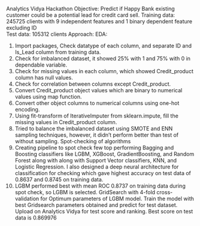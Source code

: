Analytics Vidya Hackathon
Objective: Predict if Happy Bank existing customer could be a potential lead for credit card sell. 
Training data: 245725 clients with 9 independent features and 1 binary dependent feature excluding ID   
Test data: 105312 clients
Approach:
EDA:
1.	Import packages, Check datatype of each column, and separate ID and Is_Lead column from training data.
2.	 Check for imbalanced dataset, it showed 25% with 1 and 75% with 0 in dependable variable.
3.	Check for missing values in each column, which showed Credit_product column has null values.
4.	Check for correlation between columns except Credit_product.
5.	Convert Credit_product object values which are binary to numerical values using map function.
6.	Convert other object columns to numerical columns using one-hot encoding.
7.	Using fit-transform of IterativeImputer from sklearn.impute, fill the missing values in Credit_product column.
8.	Tried to balance the imbalanced dataset using SMOTE and ENN sampling techniques, however, it didn’t perform better than test of without sampling.
Spot-checking of algorithms
1.	Creating pipeline to spot check few top performing Bagging and Boosting classifiers like LGBM, XGBoost, GradientBoosting, and Random Forest along with along with Support Vector classifiers, KNN, and Logistic Regression. I also designed a deep neural architecture for classification for checking which gave highest accuracy on test data of 0.8637 and 0.8745 on training data.
2.	LGBM performed best with mean ROC 0.8737 on training data during spot check, so LGBM is selected.
GridSearch with 4-fold cross-validation for Optimum parameters of LGBM model.
Train the model with best Gridsearch parameters obtained and predict for test dataset.
Upload on Analytics Vidya for test score and ranking. Best score on test data is 0.869976

